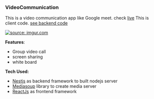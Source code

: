 ### VideoCommunication

This is a video communication app like Google meet. check [live](https://trusting-bardeen-5c7ecb.netlify.app/)
This is client code. [see backend code](https://github.com/biki321/videocomm-backend)

<a href="https://i.imgur.com/N44axfr.gif"><img src="https://i.imgur.com/N44axfr.gif" title="source: imgur.com" /></a>

**Features**:

- Group video call
- screen sharing
- white board

**Tech Used:**

- [Nestjs](https://nestjs.com/) as backend framework to built nodejs server
- [Mediasoup](https://mediasoup.org/) library to create media server
- [ReactJs](https://reactjs.org/) as frontend framework
